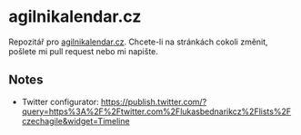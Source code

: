 # agilnikalendar.cz

Repozitář pro [agilnikalendar.cz](http://agilnikalendar.cz).
Chcete-li na stránkách cokoli změnit, pošlete mi pull request nebo mi napište.

## Notes

- Twitter configurator: https://publish.twitter.com/?query=https%3A%2F%2Ftwitter.com%2Flukasbednarikcz%2Flists%2Fczechagile&widget=Timeline
